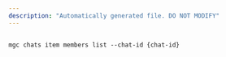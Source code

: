 ```yaml
---
description: "Automatically generated file. DO NOT MODIFY"
---
```


```cli

mgc chats item members list --chat-id {chat-id}

```